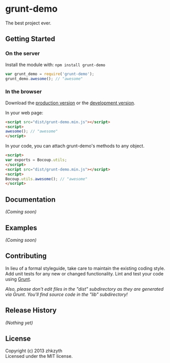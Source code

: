 # grunt-demo

The best project ever.

## Getting Started
### On the server
Install the module with: `npm install grunt-demo`

```javascript
var grunt_demo = require('grunt-demo');
grunt_demo.awesome(); // "awesome"
```

### In the browser
Download the [production version][min] or the [development version][max].

[min]: https://raw.github.com/zhkzyth/grunt-demo/master/dist/grunt-demo.min.js
[max]: https://raw.github.com/zhkzyth/grunt-demo/master/dist/grunt-demo.js

In your web page:

```html
<script src="dist/grunt-demo.min.js"></script>
<script>
awesome(); // "awesome"
</script>
```

In your code, you can attach grunt-demo's methods to any object.

```html
<script>
var exports = Bocoup.utils;
</script>
<script src="dist/grunt-demo.min.js"></script>
<script>
Bocoup.utils.awesome(); // "awesome"
</script>
```

## Documentation
_(Coming soon)_

## Examples
_(Coming soon)_

## Contributing
In lieu of a formal styleguide, take care to maintain the existing coding style. Add unit tests for any new or changed functionality. Lint and test your code using [Grunt](http://gruntjs.com/).

_Also, please don't edit files in the "dist" subdirectory as they are generated via Grunt. You'll find source code in the "lib" subdirectory!_

## Release History
_(Nothing yet)_

## License
Copyright (c) 2013 zhkzyth  
Licensed under the MIT license.
